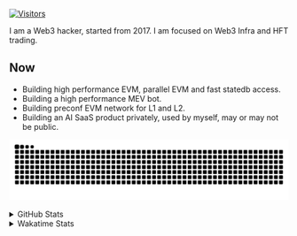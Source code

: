 <!-- markdownlint-disable MD041 MD010 MD033 -->
[![Visitors](https://api.visitorbadge.io/api/daily?path=Akagi201%2FAkagi201&label=Visitors%20Today&countColor=%2337d67a)](https://visitorbadge.io/status?path=Akagi201%2FAkagi201)

I am a Web3 hacker, started from 2017. I am focused on Web3 Infra and HFT trading.

## Now

* Building high performance EVM, parallel EVM and fast statedb access.
* Building a high performance MEV bot.
* Building preconf EVM network for L1 and L2.
* Building an AI SaaS product privately, used by myself, may or may not be public.

[![github contribution grid snake animation](https://raw.githubusercontent.com/Akagi201/Akagi201/output/github-contribution-grid-snake.svg#gh-light-mode-only)](https://github.com/Akagi201)

<details>
<summary>GitHub Stats</summary>
  <a href="https://github.com/Akagi201"><img alt="Profile Detail" src="https://raw.githubusercontent.com/Akagi201/Akagi201/master/profile-summary-card-output/dracula/0-profile-details.svg" /></a>
  <a href="https://github.com/Akagi201"><img alt="Github Stats" src="https://raw.githubusercontent.com/Akagi201/Akagi201/master/profile-summary-card-output/dracula/3-stats.svg" /></a>
  <a href="https://github.com/Akagi201"><img alt="Lang By Commits" src="https://raw.githubusercontent.com/Akagi201/Akagi201/master/profile-summary-card-output/dracula/2-most-commit-language.svg" /></a>
</details>

<details>
<summary>Wakatime Stats</summary>
<br>

<!--START_SECTION:waka-->

```txt
From: 04 September 2024 - To: 11 September 2024

Total Time: 46 hrs 48 mins

Other        38 hrs 52 mins  ████████████████████▓░░░░   83.02 %
Rust         3 hrs 30 mins   ██░░░░░░░░░░░░░░░░░░░░░░░   07.50 %
Go           1 hr 48 mins    █░░░░░░░░░░░░░░░░░░░░░░░░   03.88 %
Bash         40 mins         ▒░░░░░░░░░░░░░░░░░░░░░░░░   01.45 %
TOML         39 mins         ▒░░░░░░░░░░░░░░░░░░░░░░░░   01.41 %
sh           33 mins         ▒░░░░░░░░░░░░░░░░░░░░░░░░   01.20 %
INI          18 mins         ░░░░░░░░░░░░░░░░░░░░░░░░░   00.65 %
Solidity     6 mins          ░░░░░░░░░░░░░░░░░░░░░░░░░   00.25 %
Markdown     6 mins          ░░░░░░░░░░░░░░░░░░░░░░░░░   00.23 %
YAML         5 mins          ░░░░░░░░░░░░░░░░░░░░░░░░░   00.20 %
```

<!--END_SECTION:waka-->

</details>
